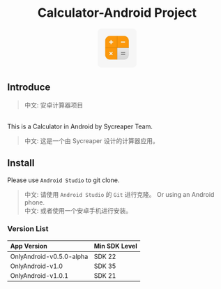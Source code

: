 <h1 align="center">Calculator-Android Project</h1>
<div align="center"><img src="./Icon.png" height=90 width=90 style="border-radius: 10px;" alt="Calculator Logo"/></div>

## Introduce
> 中文: 安卓计算器项目

<br/>
This is a Calculator in Android by Sycreaper Team. 

> 中文: 这是一个由 Sycreaper 设计的计算器应用。

## Install

Please use `Android Studio` to git clone. <br/>
> 中文: 请使用 `Android Studio` 的 `Git` 进行克隆。
Or using an Android phone. <br/>
> 中文: 或者使用一个安卓手机进行安装。

### Version List
| App Version              | Min SDK Level |
|:-------------------------|:--------------|
| OnlyAndroid-v0.5.0-alpha | SDK 22        |
| OnlyAndroid-v1.0         | SDK 35        |
| OnlyAndroid-v1.0.1       | SDK 21        |